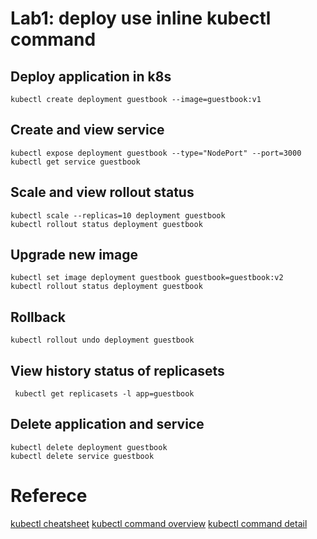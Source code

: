 # Lab1: deploy use inline kubectl command

## Deploy application in k8s

```
kubectl create deployment guestbook --image=guestbook:v1
```

## Create and view service

```
kubectl expose deployment guestbook --type="NodePort" --port=3000
kubectl get service guestbook
```

## Scale and view rollout status

```
kubectl scale --replicas=10 deployment guestbook
kubectl rollout status deployment guestbook
```

## Upgrade new image

```
kubectl set image deployment guestbook guestbook=guestbook:v2
kubectl rollout status deployment guestbook

```

## Rollback

```
kubectl rollout undo deployment guestbook
```

## View history status of replicasets

```
 kubectl get replicasets -l app=guestbook
```

## Delete application and service

```
kubectl delete deployment guestbook
kubectl delete service guestbook
```

# Referece

[kubectl cheatsheet](https://kubernetes.io/docs/reference/kubectl/cheatsheet/)
[kubectl command overview](https://kubernetes.io/docs/reference/kubectl/overview/)
[kubectl command detail](https://kubernetes.io/docs/reference/generated/kubectl/kubectl-commands#-strong-getting-started-strong-)
